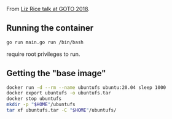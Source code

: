 From [Liz Rice talk at GOTO 2018](https://www.youtube.com/watch?v=8fi7uSYlOdc).

## Running the container

```bash
go run main.go run /bin/bash
```

require root privileges to run.


## Getting the "base image"

```bash
docker run -d --rm --name ubuntufs ubuntu:20.04 sleep 1000
docker export ubuntufs -o ubuntufs.tar
docker stop ubuntufs
mkdir -p "$HOME"/ubuntufs
tar xf ubuntufs.tar -C "$HOME"/ubuntufs/
```
